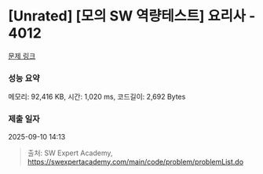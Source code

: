 # [Unrated] [모의 SW 역량테스트] 요리사 - 4012 

[문제 링크](https://swexpertacademy.com/main/code/problem/problemDetail.do?contestProbId=AWIeUtVakTMDFAVH) 

### 성능 요약

메모리: 92,416 KB, 시간: 1,020 ms, 코드길이: 2,692 Bytes

### 제출 일자

2025-09-10 14:13



> 출처: SW Expert Academy, https://swexpertacademy.com/main/code/problem/problemList.do